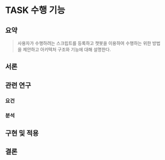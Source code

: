 # TASK 수행 기능
## 요약
> 사용자가 수행하려는 스크립트를 등록하고 챗봇을 이용하여 수행하는 위한 방법을 제안하고 아키텍처 구조와 기능에 대해 설명한다. 
## 서론
## 관련 연구
### 요건
### 분석
## 구현 및 적용
## 결론
